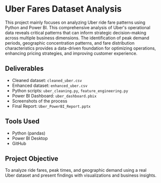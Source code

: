 # Uber Fares Dataset Analysis

This project mainly focuses on analyzing Uber ride fare patterns using Python and Power BI.
This comprehensive analysis of Uber's operational data reveals critical patterns that can inform strategic decision-making across multiple business dimensions. The identification of peak demand periods, geographic concentration patterns, and fare distribution characteristics provides a data-driven foundation for optimizing operations, enhancing pricing strategies, and improving customer experience.

## Deliverables

- Cleaned dataset: `cleaned_uber.csv`
- Enhanced dataset: `enhanced_uber.csv`
- Python scripts: `uber_cleaning.py`, `feature_engineering.py`
- Power BI Dashboard: `uber_dashboard.pbix`
- Screenshots of the process
- Final Report: `Uber_PowerBI_Report.pptx`

## Tools Used

- Python (pandas)
- Power BI Desktop
- GitHub

## Project Objective

To analyze ride fares, peak times, and geographic demand using a real Uber dataset and present findings with visualizations and business insights.
